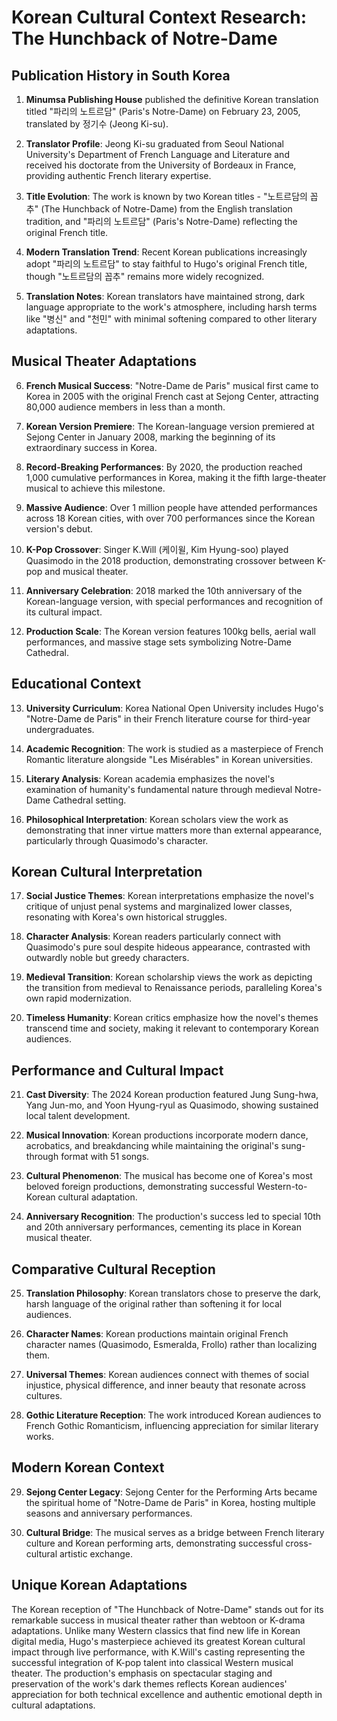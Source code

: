 # Korean Cultural Context Research: The Hunchback of Notre-Dame

## Publication History in South Korea

1. **Minumsa Publishing House** published the definitive Korean translation titled "파리의 노트르담" (Paris's Notre-Dame) on February 23, 2005, translated by 정기수 (Jeong Ki-su).

2. **Translator Profile**: Jeong Ki-su graduated from Seoul National University's Department of French Language and Literature and received his doctorate from the University of Bordeaux in France, providing authentic French literary expertise.

3. **Title Evolution**: The work is known by two Korean titles - "노트르담의 꼽추" (The Hunchback of Notre-Dame) from the English translation tradition, and "파리의 노트르담" (Paris's Notre-Dame) reflecting the original French title.

4. **Modern Translation Trend**: Recent Korean publications increasingly adopt "파리의 노트르담" to stay faithful to Hugo's original French title, though "노트르담의 꼽추" remains more widely recognized.

5. **Translation Notes**: Korean translators have maintained strong, dark language appropriate to the work's atmosphere, including harsh terms like "병신" and "천민" with minimal softening compared to other literary adaptations.

## Musical Theater Adaptations

6. **French Musical Success**: "Notre-Dame de Paris" musical first came to Korea in 2005 with the original French cast at Sejong Center, attracting 80,000 audience members in less than a month.

7. **Korean Version Premiere**: The Korean-language version premiered at Sejong Center in January 2008, marking the beginning of its extraordinary success in Korea.

8. **Record-Breaking Performances**: By 2020, the production reached 1,000 cumulative performances in Korea, making it the fifth large-theater musical to achieve this milestone.

9. **Massive Audience**: Over 1 million people have attended performances across 18 Korean cities, with over 700 performances since the Korean version's debut.

10. **K-Pop Crossover**: Singer K.Will (케이윌, Kim Hyung-soo) played Quasimodo in the 2018 production, demonstrating crossover between K-pop and musical theater.

11. **Anniversary Celebration**: 2018 marked the 10th anniversary of the Korean-language version, with special performances and recognition of its cultural impact.

12. **Production Scale**: The Korean version features 100kg bells, aerial wall performances, and massive stage sets symbolizing Notre-Dame Cathedral.

## Educational Context

13. **University Curriculum**: Korea National Open University includes Hugo's "Notre-Dame de Paris" in their French literature course for third-year undergraduates.

14. **Academic Recognition**: The work is studied as a masterpiece of French Romantic literature alongside "Les Misérables" in Korean universities.

15. **Literary Analysis**: Korean academia emphasizes the novel's examination of humanity's fundamental nature through medieval Notre-Dame Cathedral setting.

16. **Philosophical Interpretation**: Korean scholars view the work as demonstrating that inner virtue matters more than external appearance, particularly through Quasimodo's character.

## Korean Cultural Interpretation

17. **Social Justice Themes**: Korean interpretations emphasize the novel's critique of unjust penal systems and marginalized lower classes, resonating with Korea's own historical struggles.

18. **Character Analysis**: Korean readers particularly connect with Quasimodo's pure soul despite hideous appearance, contrasted with outwardly noble but greedy characters.

19. **Medieval Transition**: Korean scholarship views the work as depicting the transition from medieval to Renaissance periods, paralleling Korea's own rapid modernization.

20. **Timeless Humanity**: Korean critics emphasize how the novel's themes transcend time and society, making it relevant to contemporary Korean audiences.

## Performance and Cultural Impact

21. **Cast Diversity**: The 2024 Korean production featured Jung Sung-hwa, Yang Jun-mo, and Yoon Hyung-ryul as Quasimodo, showing sustained local talent development.

22. **Musical Innovation**: Korean productions incorporate modern dance, acrobatics, and breakdancing while maintaining the original's sung-through format with 51 songs.

23. **Cultural Phenomenon**: The musical has become one of Korea's most beloved foreign productions, demonstrating successful Western-to-Korean cultural adaptation.

24. **Anniversary Recognition**: The production's success led to special 10th and 20th anniversary performances, cementing its place in Korean musical theater.

## Comparative Cultural Reception

25. **Translation Philosophy**: Korean translators chose to preserve the dark, harsh language of the original rather than softening it for local audiences.

26. **Character Names**: Korean productions maintain original French character names (Quasimodo, Esmeralda, Frollo) rather than localizing them.

27. **Universal Themes**: Korean audiences connect with themes of social injustice, physical difference, and inner beauty that resonate across cultures.

28. **Gothic Literature Reception**: The work introduced Korean audiences to French Gothic Romanticism, influencing appreciation for similar literary works.

## Modern Korean Context

29. **Sejong Center Legacy**: Sejong Center for the Performing Arts became the spiritual home of "Notre-Dame de Paris" in Korea, hosting multiple seasons and anniversary performances.

30. **Cultural Bridge**: The musical serves as a bridge between French literary culture and Korean performing arts, demonstrating successful cross-cultural artistic exchange.

## Unique Korean Adaptations

The Korean reception of "The Hunchback of Notre-Dame" stands out for its remarkable success in musical theater rather than webtoon or K-drama adaptations. Unlike many Western classics that find new life in Korean digital media, Hugo's masterpiece achieved its greatest Korean cultural impact through live performance, with K.Will's casting representing the successful integration of K-pop talent into classical Western musical theater. The production's emphasis on spectacular staging and preservation of the work's dark themes reflects Korean audiences' appreciation for both technical excellence and authentic emotional depth in cultural adaptations.